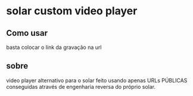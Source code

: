 # solar custom video player

## Como usar

basta colocar o link da gravação na url 

## sobre
video player alternativo para o solar feito usando apenas URLs PÚBLICAS conseguidas através de engenharia reversa do próprio solar.
